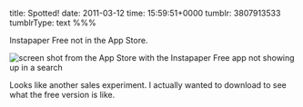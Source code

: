 title: Spotted!
date: 2011-03-12
time: 15:59:51+0000
tumblr: 3807913533
tumblrType: text
%%%

Instapaper Free not in the App Store. 

<img class="iphone4" alt="screen shot from the App Store with the Instapaper Free app not showing up in a search" src="tumblr_lhycbcSwb31qb1802.png" />

Looks like another sales experiment. I actually wanted to download to see what the free version is like. 
